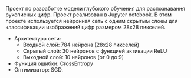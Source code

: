 Проект по разработке модели глубокого обучения для распознавания рукописных цифр. 
Проект реализован в Jupyter notebook.
В этом проекте используется нейронная сеть с одним скрытым слоем для классификации изображений цифр размером 28x28 пикселей.
- Архитектура сети: 
    - Входной слой: 784 нейрона (28x28 пикселей)
    - Скрытый слой: 30 нейронов с функцией активации ReLU
    - Выходной слой: 10 нейронов (от 0 до 9)
- Функция ошибки: CrossEntropy
- Оптимизатор: SGD.

